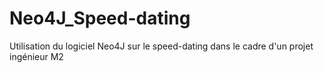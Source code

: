 # Neo4J_Speed-dating
Utilisation du logiciel Neo4J sur le speed-dating dans le cadre d'un projet ingénieur M2

